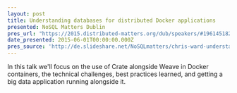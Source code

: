 ```yaml
---
layout: post
title: Understanding databases for distributed Docker applications
presented: NoSQL Matters Dublin
pres_url: "https://2015.distributed-matters.org/dub/speakers/#1961451827466 ''"
date_presented: 2015-06-01T00:00:00.000Z
pres_source: 'http://de.slideshare.net/NoSQLmatters/chris-ward-understanding-databases-for-distributed-docker-applications-nosql-matters-dublin-2015'
---
```


In this talk we'll focus on the use of Crate alongside Weave in Docker containers, the technical challenges, best practices learned, and getting a big data application running alongside it.
